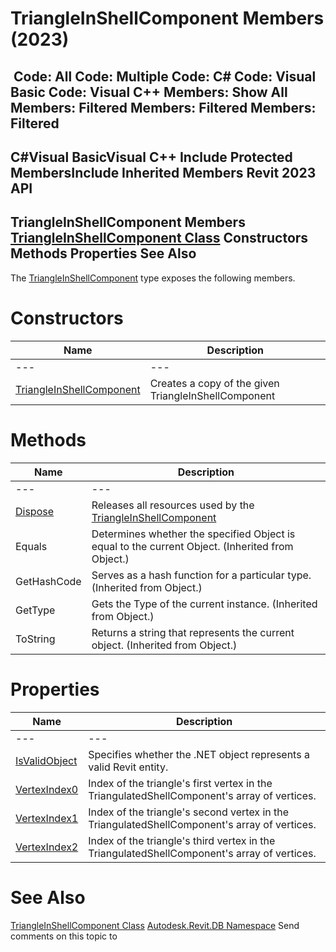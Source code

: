 # TriangleInShellComponent Members (2023)

﻿
 Code: All Code: Multiple Code: C# Code: Visual Basic Code: Visual C++  Members: Show All Members: Filtered Members: Filtered Members: Filtered   
---  
C#Visual BasicVisual C++
Include Protected MembersInclude Inherited Members
Revit 2023 API  
---  
TriangleInShellComponent Members  
[TriangleInShellComponent Class](ff9ef159-5435-7874-842e-7a681735bcc8.md "TriangleInShellComponent Class") Constructors Methods Properties See Also  
---  
The [TriangleInShellComponent](ff9ef159-5435-7874-842e-7a681735bcc8.md "TriangleInShellComponent Class") type exposes the following members.
# Constructors
| Name | Description |
| --- | --- |
| --- | --- | --- |
| [TriangleInShellComponent](e47b86fa-d8af-7213-e502-870ca65d04d8.md "TriangleInShellComponent Constructor") | Creates a copy of the given TriangleInShellComponent |

# Methods
| Name | Description |
| --- | --- |
| --- | --- | --- |
| [Dispose](793d46f8-bba8-5500-6bf1-8a1879a7df40.md "Dispose Method") | Releases all resources used by the [TriangleInShellComponent](ff9ef159-5435-7874-842e-7a681735bcc8.md "TriangleInShellComponent Class") |
| Equals | Determines whether the specified Object is equal to the current Object. (Inherited from Object.) |
| GetHashCode | Serves as a hash function for a particular type.  (Inherited from Object.) |
| GetType | Gets the Type of the current instance. (Inherited from Object.) |
| ToString | Returns a string that represents the current object. (Inherited from Object.) |

# Properties
| Name | Description |
| --- | --- |
| --- | --- | --- |
| [IsValidObject](0e2825ae-fb2c-3a95-64c4-231ffe2df79c.md "IsValidObject Property") | Specifies whether the .NET object represents a valid Revit entity. |
| [VertexIndex0](c1317acd-f865-cf47-563e-e54a702bdaa6.md "VertexIndex0 Property") | Index of the triangle's first vertex in the TriangulatedShellComponent's array of vertices. |
| [VertexIndex1](7850984b-0f4c-e226-7988-1a1cf01bd630.md "VertexIndex1 Property") | Index of the triangle's second vertex in the TriangulatedShellComponent's array of vertices. |
| [VertexIndex2](7e2c0ef0-4882-c04b-53ec-f2d822bf8456.md "VertexIndex2 Property") | Index of the triangle's third vertex in the TriangulatedShellComponent's array of vertices. |

# See Also
[TriangleInShellComponent Class](ff9ef159-5435-7874-842e-7a681735bcc8.md "TriangleInShellComponent Class")
[Autodesk.Revit.DB Namespace](87546ba7-461b-c646-cbb1-2cb8f5bff8b2.md "Autodesk.Revit.DB Namespace")
Send comments on this topic to 